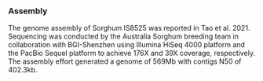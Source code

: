 ### Assembly
The genome assembly of Sorghum IS8525 was reported in Tao et al. 2021. Sequencing was conducted by the Australia Sorghum breeding team in collaboration with BGI-Shenzhen using Illumina HiSeq 4000 platform and the PacBio Sequel platform to achieve 176X and 39X coverage, respectively. The assembly effort generated a genome of 569Mb with contigs N50 of 402.3kb.
